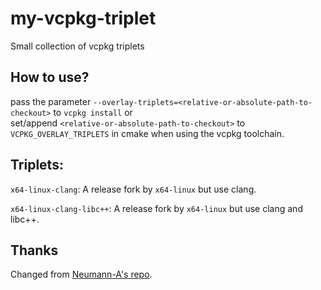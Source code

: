 # my-vcpkg-triplet
Small collection of vcpkg triplets

## How to use?
pass the parameter `--overlay-triplets=<relative-or-absolute-path-to-checkout>` to `vcpkg install` or  
set/append `<relative-or-absolute-path-to-checkout>` to `VCPKG_OVERLAY_TRIPLETS` in cmake when using the vcpkg toolchain. 

## Triplets:

`x64-linux-clang`: A release fork by `x64-linux` but use clang.

`x64-linux-clang-libc++`: A release fork by `x64-linux` but use clang and libc++.

## Thanks
Changed from [Neumann-A's repo](https://github.com/Neumann-A/my-vcpkg-triplets).
